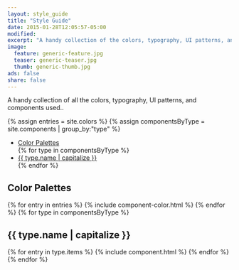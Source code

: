 ```yaml
---
layout: style_guide
title: "Style Guide"
date: 2015-01-28T12:05:57-05:00
modified:
excerpt: "A handy collection of the colors, typography, UI patterns, and components used."
image:
  feature: generic-feature.jpg
  teaser: generic-teaser.jpg
  thumb: generic-thumb.jpg
ads: false
share: false
---
```


A handy collection of all the colors, typography, UI patterns, and components used..

{% assign entries = site.colors %}
{% assign componentsByType = site.components | group_by:"type" %}

<nav class="toc">
  <ul id="markdown-toc">
    <li><a href="#guide-color-palettes">Color Palettes</a></li>
    {% for type in componentsByType %}
      <li><a href="#guide-{{ type.name }}">{{ type.name | capitalize }}</a></li>
    {% endfor %}
  </ul>
</nav>

<h2 id="guide-color-palettes">Color Palettes</h2>
{% for entry in entries %}
  {% include component-color.html %}
{% endfor %}
{% for type in componentsByType %}
<h2 id="guide-{{ type.name }}">{{ type.name | capitalize }}</h2>
{% for entry in type.items %}
{% include component.html %}
{% endfor %}
{% endfor %}
